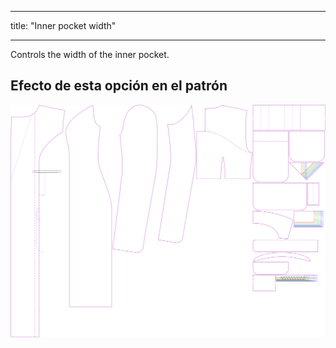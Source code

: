 - - -
title: "Inner pocket width"
- - -

Controls the width of the inner pocket.

## Efecto de esta opción en el patrón

![This image shows the effect of this option by superimposing several variants that have a different value for this option](carlita_innerpocketwidth_sample.svg "Effect of this option on the pattern")

